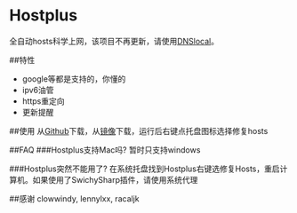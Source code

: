﻿# Hostplus
全自动hosts科学上网，该项目不再更新，请使用[DNSlocal](https://github.com/dnslocal/dnslocal-windows)。

##特性
*   google等都是支持的，你懂的
*   ipv6油管
*   https重定向
*   更新提醒

##使用
从[Github](https://github.com/banben/Hostplus/releases)下载，从[镜像](http://198.98.125.155/Hostplus-1.0.2.zip)下载，运行后右键点托盘图标选择修复hosts

##FAQ
###Hostplus支持Mac吗?
暂时只支持windows

###Hostplus突然不能用了?
在系统托盘找到Hostplus右键选修复Hosts，重启计算机。如果使用了SwichySharp插件，请使用系统代理

##感谢
clowwindy, lennylxx, racaljk

